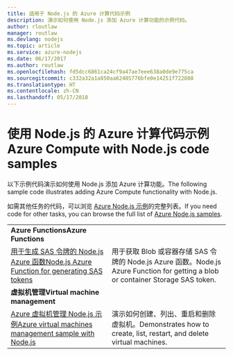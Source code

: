 ```yaml
---
title: 适用于 Node.js 的 Azure 计算代码示例
description: 演示如何使用 Node.js 添加 Azure 计算功能的示例代码。
author: rloutlaw
manager: routlaw
ms.devlang: nodejs
ms.topic: article
ms.service: azure-nodejs
ms.date: 06/17/2017
ms.author: routlaw
ms.openlocfilehash: fd5dcc6861ca24cf9a47ae7eee638a0de9e775ca
ms.sourcegitcommit: c332a32a1a850aa62405776bfe0e14251f722888
ms.translationtype: HT
ms.contentlocale: zh-CN
ms.lasthandoff: 05/17/2018
---
```

# <a name="azure-compute-with-nodejs-code-samples"></a><span data-ttu-id="e4063-103">使用 Node.js 的 Azure 计算代码示例</span><span class="sxs-lookup"><span data-stu-id="e4063-103">Azure Compute with Node.js code samples</span></span>

<span data-ttu-id="e4063-104">以下示例代码演示如何使用 Node.js 添加 Azure 计算功能。</span><span class="sxs-lookup"><span data-stu-id="e4063-104">The following sample code illustrates adding Azure Compute functionality with Node.js.</span></span>

<span data-ttu-id="e4063-105">如需其他任务的代码，可以浏览 [Azure Node.js 示例](https://azure.microsoft.com/resources/samples/?term=nodejs)的完整列表。</span><span class="sxs-lookup"><span data-stu-id="e4063-105">If you need code for other tasks, you can browse the full list of [Azure Node.js samples](https://azure.microsoft.com/resources/samples/?term=nodejs).</span></span>

| | |
|---|---|
| <span data-ttu-id="e4063-106">**Azure Functions**</span><span class="sxs-lookup"><span data-stu-id="e4063-106">**Azure Functions**</span></span> ||
| [<span data-ttu-id="e4063-107">用于生成 SAS 令牌的 Node.js Azure 函数</span><span class="sxs-lookup"><span data-stu-id="e4063-107">Node.js Azure Function for generating SAS tokens</span></span>](https://azure.microsoft.com/resources/samples/functions-node-sas-token/) | <span data-ttu-id="e4063-108">用于获取 Blob 或容器存储 SAS 令牌的 Node.js Azure 函数。</span><span class="sxs-lookup"><span data-stu-id="e4063-108">Node.js Azure Function for getting a blob or container Storage SAS token.</span></span> |
| <span data-ttu-id="e4063-109">**虚拟机管理**</span><span class="sxs-lookup"><span data-stu-id="e4063-109">**Virtual machine management**</span></span> ||
| [<span data-ttu-id="e4063-110">Azure 虚拟机管理 Node.js 示例</span><span class="sxs-lookup"><span data-stu-id="e4063-110">Azure virtual machines management sample with Node.js</span></span>](https://github.com/Azure-Samples/compute-node-manage-vm) | <span data-ttu-id="e4063-111">演示如何创建、列出、重启和删除虚拟机。</span><span class="sxs-lookup"><span data-stu-id="e4063-111">Demonstrates how to create, list, restart, and delete virtual machines.</span></span> |